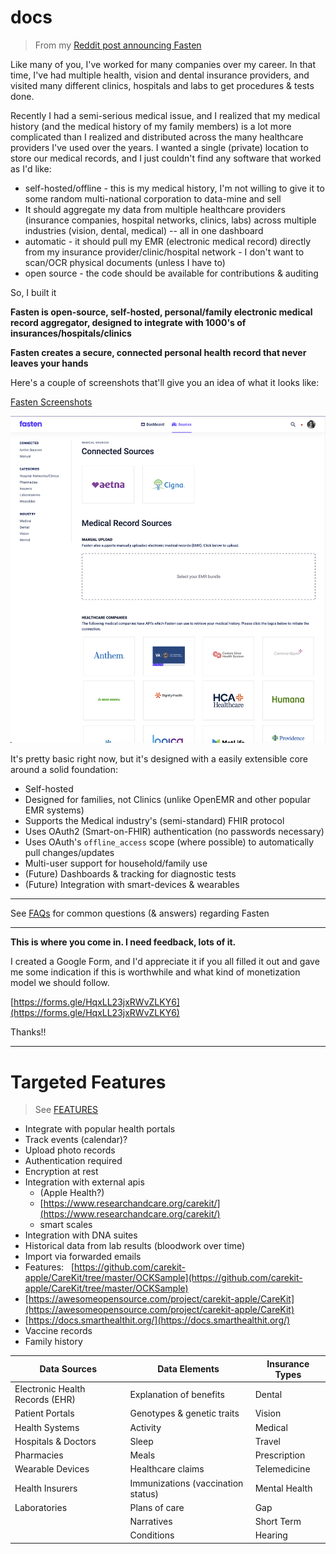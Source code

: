 # docs

> From my [Reddit post announcing Fasten](https://www.reddit.com/r/selfhosted/comments/xj9rx7/introducing_fasten_a_selfhosted_personal/)

Like many of you, I've worked for many companies over my career. 
In that time, I've had multiple health, vision and dental insurance providers, and visited many different clinics, hospitals and labs to get procedures & tests done.

Recently I had a semi-serious medical issue, and I realized that my medical history (and the medical history of my family members) 
is a lot more complicated than I realized and distributed across the many healthcare providers I've used over the years. 
I wanted a single (private) location to store our medical records, and I just couldn't find any software that worked as I'd like:

- self-hosted/offline - this is my medical history, I'm not willing to give it to some random multi-national corporation to data-mine and sell
- It should aggregate my data from multiple healthcare providers (insurance companies, hospital networks, clinics, labs) across multiple industries (vision, dental, medical) -- all in one dashboard
- automatic - it should pull my EMR (electronic medical record) directly from my insurance provider/clinic/hospital network - I don't want to scan/OCR physical documents (unless I have to)
- open source - the code should be available for contributions & auditing

So, I built it

**Fasten is open-source, self-hosted, personal/family electronic medical record aggregator, designed to integrate with 1000's of insurances/hospitals/clinics**

**Fasten creates a secure, connected personal health record that never leaves your hands**


Here's a couple of screenshots that'll give you an idea of what it looks like:

[Fasten Screenshots](https://imgur.com/a/vfgojBD)

![](./img/screenshots/2.connect.png)



It's pretty basic right now, but it's designed with a easily extensible core around a solid foundation:

- Self-hosted
- Designed for families, not Clinics (unlike OpenEMR and other popular EMR systems)
- Supports the Medical industry's (semi-standard) FHIR protocol 
- Uses OAuth2 (Smart-on-FHIR) authentication (no passwords necessary)
- Uses OAuth's `offline_access` scope (where possible) to automatically pull changes/updates
- Multi-user support for household/family use
- (Future) Dashboards & tracking for diagnostic tests
- (Future) Integration with smart-devices & wearables

---

See [FAQs](./FAQs.md) for common questions (& answers) regarding Fasten

---

**This is where you come in. I need feedback, lots of it.**

I created a Google Form, and I'd appreciate it if you all filled it out and gave me some indication if this is worthwhile and what kind of monetization model we should follow. 

[https://forms.gle/HqxLL23jxRWvZLKY6](https://forms.gle/HqxLL23jxRWvZLKY6)


Thanks!!


---



# Targeted Features
> See [FEATURES](FEATURES.md)
- Integrate with popular health portals
- Track events (calendar)?
- Upload photo records
- Authentication required
- Encryption at rest
- Integration with external apis 
	- (Apple Health?) 
	- [https://www.researchandcare.org/carekit/](https://www.researchandcare.org/carekit/)
	- smart scales
- Integration with DNA suites
- Historical data from lab results (bloodwork over time)
- Import via forwarded emails
- Features:   [https://github.com/carekit-apple/CareKit/tree/master/OCKSample](https://github.com/carekit-apple/CareKit/tree/master/OCKSample)
- [https://awesomeopensource.com/project/carekit-apple/CareKit](https://awesomeopensource.com/project/carekit-apple/CareKit)
- [https://docs.smarthealthit.org/](https://docs.smarthealthit.org/)
- Vaccine records
- Family history


| Data Sources                    | Data Elements                      | Insurance Types |
|---------------------------------|------------------------------------|-----------------|
| Electronic Health Records (EHR) | Explanation of benefits            | Dental          |
| Patient Portals                 | Genotypes & genetic traits         | Vision          |
| Health Systems                  | Activity                           | Medical         |
| Hospitals & Doctors             | Sleep                              | Travel          |
| Pharmacies                      | Meals                              | Prescription    |
| Wearable Devices                | Healthcare claims                  | Telemedicine    |
| Health Insurers                 | Immunizations (vaccination status) | Mental Health   |
| Laboratories                    | Plans of care                      | Gap             |
|                                 | Narratives                         | Short Term      |
|                                 | Conditions                         | Hearing         |

